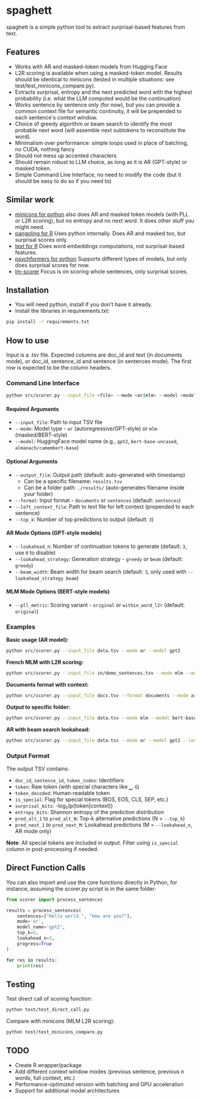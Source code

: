 # spaghett

spaghett is a simple python tool to extract surprisal-based features from text. 

## Features
* Works with AR and masked-token models from Hugging Face
* L2R scoring is available when using a masked-token model. Results should be identical to minicons (tested in multiple situations: see test/test_minicons_compare.py).
* Extracts surprisal, entropy and the next predicted word with the highest probability (i.e. what the LLM computed would be the continuation)
* Works sentence by sentence only (for now), but you can provide a common context file for semantic continuity, it will be prepended to each sentence's context window.
* Choice of greedy algorithm or beam search to identify the most probable next word (will assemble next subtokens to reconstitute the word).
* Minimalism over performance: simple loops used in place of batching, no CUDA, nothing fancy
* Should not mess up accented characters
* Should remain robust to LLM choice, as long as it is AR (GPT-style) or masked token.
* Simple Command Line Interface, no need to modify the code (but it should be easy to do so if you need to)

## Similar work
* [minicons for python](https://github.com/kanishkamisra/minicons) also does AR and masked token models (with PLL or L2R scoring), but no entropy and no next word. It does other stuff you might need.
* [pangoling for R](https://docs.ropensci.org/pangoling/) Uses python internally. Does AR and masked too, but surprisal scores only.
* [text for R](https://cran.r-project.org/web/packages/text/index.html) Does word embeddings computations, not surprisal-based features.
* [psychformers for python](https://github.com/jmichaelov/PsychFormers) Supports different types of models, but only does surprisal scores for now.
* [lm-scorer](https://github.com/simonepri/lm-scorer) Focus is on scoring whole sentences, only surprisal scores.
  
## Installation
* You will need python, install if you don't have it already.
* Install the libraries in requirements.txt:
```bash
pip install -r requirements.txt
```

## How to use

Input is a .tsv file. Expected columns are doc_id and text (in documents mode), or doc_id, sentence_id and sentence (in sentences mode). 
The first row is expected to be the column headers.

### Command Line Interface

```bash
python src/scorer.py --input_file <file> --mode <ar|mlm> --model <model_name> [options]
```

#### Required Arguments
- `--input_file`: Path to input TSV file
- `--mode`: Model type - `ar` (autoregressive/GPT-style) or `mlm` (masked/BERT-style)
- `--model`: HuggingFace model name (e.g., `gpt2`, `bert-base-uncased`, `almanach/camembert-base`)

#### Optional Arguments
- `--output_file`: Output path (default: auto-generated with timestamp)
  - Can be a specific filename: `results.tsv`
  - Can be a folder path: `./results/` (auto-generates filename inside your folder)
- `--format`: Input format - `documents` or `sentences` (default: `sentences`)
- `--left_context_file`: Path to text file for left context (prepended to each sentence)
- `--top_k`: Number of top predictions to output (default: `3`)

#### AR Mode Options (GPT-style models)
- `--lookahead_n`: Number of continuation tokens to generate (default: `3`, use `0` to disable)
- `--lookahead_strategy`: Generation strategy - `greedy` or `beam` (default: `greedy`)
- `--beam_width`: Beam width for beam search (default: `3`, only used with `--lookahead_strategy beam`)

#### MLM Mode Options (BERT-style models)
- `--pll_metric`: Scoring variant - `original` or `within_word_l2r` (default: `original`)

### Examples

**Basic usage (AR model):**
```bash
python src/scorer.py --input_file data.tsv --mode ar --model gpt2
```

**French MLM with L2R scoring:**
```bash
python src/scorer.py --input_file in/demo_sentences.tsv --mode mlm --model cmarkea/distilcamembert-base --pll_metric within_word_l2r
```

**Documents format with context:**
```bash
python src/scorer.py --input_file docs.tsv --format documents --mode ar --model gpt2 --left_context_file context.txt
```

**Output to specific folder:**
```bash
python src/scorer.py --input_file data.tsv --mode mlm --model bert-base-uncased --output_file ./results/
```

**AR with beam search lookahead:**
```bash
python src/scorer.py --input_file data.tsv --mode ar --model gpt2 --lookahead_n 5 --lookahead_strategy beam --beam_width 3
```

### Output Format

The output TSV contains:
- `doc_id`, `sentence_id`, `token_index`: Identifiers
- `token`: Raw token (with special characters like `▁`, `Ġ`)
- `token_decoded`: Human-readable token
- `is_special`: Flag for special tokens (BOS, EOS, CLS, SEP, etc.)
- `surprisal_bits`: -log₂(p(token|context))
- `entropy_bits`: Shannon entropy of the prediction distribution
- `pred_alt_1` to `pred_alt_N`: Top-k alternative predictions (N = `--top_k`)
- `pred_next_1` to `pred_next_M`: Lookahead predictions (M = `--lookahead_n`, AR mode only)

**Note**: All special tokens are included in output. Filter using `is_special` column in post-processing if needed.

## Direct Function Calls

You can also import and use the core functions directly in Python, for instance, assuming the scorer.py script is in the same folder:

```python
from scorer import process_sentences

results = process_sentences(
    sentences=["Hello world.", "How are you?"],
    mode='ar',
    model_name='gpt2',
    top_k=5,
    lookahead_n=3,
    progress=True
)

for res in results:
    print(res)
```

## Testing

Test direct call of scoring function:
```bash
python test/test_direct_call.py
```

Compare with minicons (MLM L2R scoring):
```bash
python test/test_minicons_compare.py
```

## TODO

* Create R wrapper/package
* Add different context window modes (previous sentence, previous n words, full context, etc.)
* Performance-optimized version with batching and GPU acceleration
* Support for additional model architectures